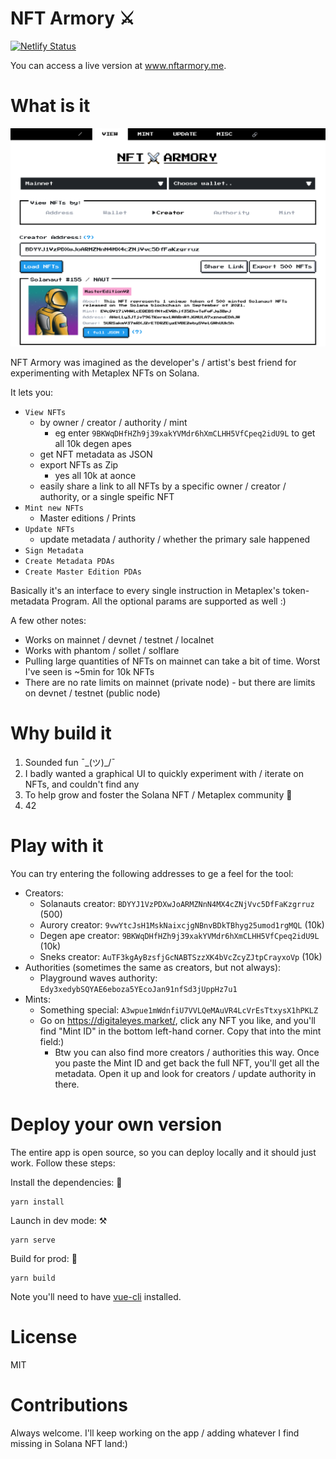 # NFT Armory ⚔️
[![Netlify Status](https://api.netlify.com/api/v1/badges/e72242bb-e6ae-4406-a4ff-a162631efc93/deploy-status)](https://app.netlify.com/sites/sharp-euclid-d77d5a/deploys)

You can access a live version at www.nftarmory.me.

# What is it

![armory](./misc/armory.png)

NFT Armory was imagined as the developer's / artist's best friend for experimenting with Metaplex NFTs on Solana.

It lets you:
- `View NFTs`
  - by owner / creator / authority / mint
    - eg enter `9BKWqDHfHZh9j39xakYVMdr6hXmCLHH5VfCpeq2idU9L` to get all 10k degen apes
  - get NFT metadata as JSON
  - export NFTs as Zip
    - yes all 10k at aonce
  - easily share a link to all NFTs by a specific owner / creator / authority, or a single speific NFT 
- `Mint new NFTs`
  - Master editions / Prints
- `Update NFTs`
  - update metadata / authority / whether the primary sale happened
- `Sign Metadata`
- `Create Metadata PDAs`
- `Create Master Edition PDAs`

Basically it's an interface to every single instruction in Metaplex's token-metadata Program. All the optional params are supported as well :)

A few other notes:
- Works on mainnet / devnet / testnet / localnet
- Works with phantom / sollet / solflare
- Pulling large quantities of NFTs on mainnet can take a bit of time. Worst I've seen is ~5min for 10k NFTs
- There are no rate limits on mainnet (private node) - but there are limits on devnet / testnet (public node)

# Why build it
1) Sounded fun ¯\_(ツ)_/¯
2) I badly wanted a graphical UI to quickly experiment with / iterate on NFTs, and couldn't find any
3) To help grow and foster the Solana NFT / Metaplex community 💪
4) 42

# Play with it

You can try entering the following addresses to ge a feel for the tool:

- Creators:
  - Solanauts creator: `BDYYJ1VzPDXwJoARMZNnN4MX4cZNjVvc5DfFaKzgrruz` (500)
  - Aurory creator: `9vwYtcJsH1MskNaixcjgNBnvBDkTBhyg25umod1rgMQL` (10k)
  - Degen ape creator: `9BKWqDHfHZh9j39xakYVMdr6hXmCLHH5VfCpeq2idU9L` (10k)
  - Sneks creator: `AuTF3kgAyBzsfjGcNABTSzzXK4bVcZcyZJtpCrayxoVp` (10k)
- Authorities (sometimes the same as creators, but not always):
  - Playground waves authority: `Edy3xedybSQYAE6eboza5YEcoJan91nfSd3jUppHz7u1`
- Mints:
  - Something special: `A3wpue1mWdnfiU7VVLQeMAuVR4LcVrEsTtxysX1hPKLZ`
  - Go on https://digitaleyes.market/, click any NFT you like, and you'll find "Mint ID" in the bottom left-hand corner. Copy that into the mint field:)
    - Btw you can also find more creators / authorities this way. Once you paste the Mint ID and get back the full NFT, you'll get all the metadata. Open it up and look for creators / update authority in there.

# Deploy your own version

The entire app is open source, so you can deploy locally and it should just work. Follow these steps:

Install the dependencies: 💽
```
yarn install
```
Launch in dev mode: ⚒️
```
yarn serve
```
Build for prod: 🚀
```
yarn build
```

Note you'll need to have [vue-cli](https://cli.vuejs.org/guide/installation.html) installed.

# License

MIT

# Contributions

Always welcome. I'll keep working on the app / adding whatever I find missing in Solana NFT land:)
